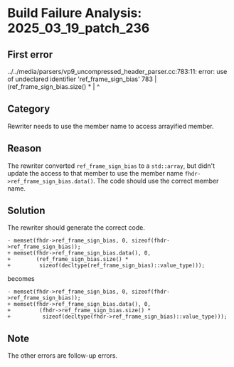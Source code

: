 # Build Failure Analysis: 2025_03_19_patch_236

## First error

../../media/parsers/vp9_uncompressed_header_parser.cc:783:11: error: use of undeclared identifier 'ref_frame_sign_bias'
  783 |          (ref_frame_sign_bias.size() *
      |           ^

## Category
Rewriter needs to use the member name to access arrayified member.

## Reason
The rewriter converted `ref_frame_sign_bias` to a `std::array`, but didn't update the access to that member to use the member name `fhdr->ref_frame_sign_bias.data()`. The code should use the correct member name.

## Solution
The rewriter should generate the correct code.

```
- memset(fhdr->ref_frame_sign_bias, 0, sizeof(fhdr->ref_frame_sign_bias));
+ memset(fhdr->ref_frame_sign_bias.data(), 0,
+        (ref_frame_sign_bias.size() *
+         sizeof(decltype(ref_frame_sign_bias)::value_type)));
```

becomes

```
- memset(fhdr->ref_frame_sign_bias, 0, sizeof(fhdr->ref_frame_sign_bias));
+ memset(fhdr->ref_frame_sign_bias.data(), 0,
+         (fhdr->ref_frame_sign_bias.size() *
+          sizeof(decltype(fhdr->ref_frame_sign_bias)::value_type)));
```

## Note
The other errors are follow-up errors.